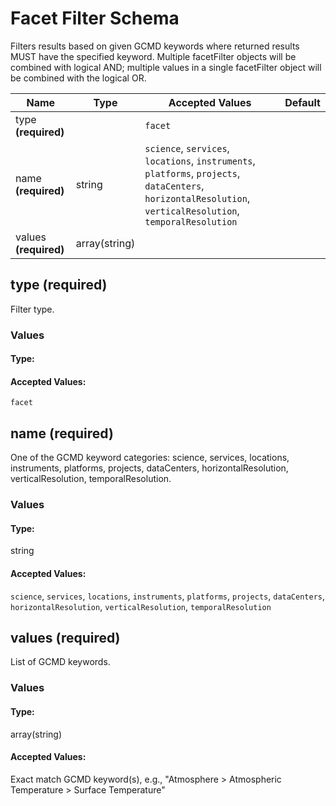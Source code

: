 

# Facet Filter Schema

Filters results based on given GCMD keywords where returned results MUST have the specified keyword. Multiple facetFilter objects will be combined with logical AND; multiple values in a single facetFilter object will be combined with the logical OR.


| Name | Type | Accepted Values | Default |
|------|------|--------|---------|
| type **(required)**| | `facet`|  |
| name **(required)**| string| `science`, `services`, `locations`, `instruments`, `platforms`, `projects`, `dataCenters`, `horizontalResolution`, `verticalResolution`, `temporalResolution`|  |
| values **(required)**| array(string)| |  |


## type **(required)**

Filter type.

### Values

#### Type:


#### Accepted Values:
`facet`

## name **(required)**

One of the GCMD keyword categories: science, services, locations, instruments, platforms, projects, dataCenters, horizontalResolution, verticalResolution, temporalResolution.

### Values

#### Type:
string

#### Accepted Values:
`science`, `services`, `locations`, `instruments`, `platforms`, `projects`, `dataCenters`, `horizontalResolution`, `verticalResolution`, `temporalResolution`

## values **(required)**

List of GCMD keywords.

### Values

#### Type:
array(string)

#### Accepted Values:
Exact match GCMD keyword(s), e.g., &quot;Atmosphere &gt; Atmospheric Temperature &gt; Surface Temperature&quot;



